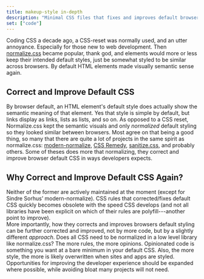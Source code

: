 ```yaml
---
title: makeup-style in-depth
description: "Minimal CSS files that fixes and improves default browser CSS—for narrow viewports first—and provides convenient and intuitive CSS-defaults for styling in general."
set: ["code"]
---
```


Coding CSS a decade ago, a CSS-reset was normally used, and an utter annoyance. Especially for those new to web development. Then [normalize.css][nc] became popular, thank god, and elements would more or less keep their intended default styles, just be somewhat styled to be similar across browsers. By default HTML elements made visually semantic sense again.

## Correct and Improve Default CSS

By browser default, an HTML element's default style does actually show the semantic meaning of that element. Yes that style is simple by default, but links display as links, lists as lists, and so on. As opposed to a CSS reset, Normalize.css kept the semantic visuals and only *normalized* default styling so they looked similar between browsers. Most agree on that being a good thing, so many that there are quite a lot of projects in the same spirit as normalize.css: [modern-normalize][mn], [CSS Remedy][cr], [sanitize.css][sc], and probably others.
Some of theses does more that normalizing, they correct and improve browser default CSS in ways developers expects.

## Why Correct and Improve Default CSS Again?

Neither of the former are actively maintained at the moment (except for Sindre Sorhus’ modern-normalize). CSS rules that corrected/fixes default CSS quickly becomes obsolete with the speed CSS develops (and not all libraries have been explicit on which of their rules are polyfill---another point to improve).

More importantly, how they corrects and improves browsers default styling can be further corrected and improved, not by more code, but by a slightly different *approach*.
Does all CSS need to be normalized in a low level library like normalize.css?
The more rules, the more opinions. Opinionated code is something you want at a bare minimum in your default CSS. Also, the more style, the more is likely overwritten when sites and apps are styled.

Opportunities for improving the developer experience should be expanded where possible, while avoiding bloat many projects will not need.

<!--
Can normalize.css' approach be rethought?
Some of the same problems must be solved, and an update for latest browser implementations can be needed. But much of the original code from normalize.css is rarely needed or outdated. Modern browsers has less differences between them. There's also some low level parts of default CSS the normalize approach did not fix. CSS Remedy and sanitize.css are more up to date, and they have tried to expand their styling with new approaches and properties, but they are still lacking in some of the following points including typography and normalizing `form` related elements.
(sanitize.css also expands into resetting style, like for [lists in `nav`](https://github.com/csstools/sanitize.css/blob/092d0d85922bfa72d28e9e8d25d80a5437c8df44/sanitize.css#L93-L96).)
-->

<!--
## The Needs

Browser default CSS tries to, and/or should at a maximum, handle simple visuals for semantics and usability, and basic typographic flow like no overflow and consistent line-height. Of course, practically, there are more styling needed for a modern product, but this was never handled by browser default CSS and should no be included in a low level library like this.

Always corrected:

1. Especially important for smaller viewports, displaying content and adding CSS should not cause overflowing the x-axis as far as possible.
2. Inline elements affecting the height of lines, disrupting readability and typography.
3. Consistency between browsers for basic, modern semantic styling. If also 'outdated' elements can easily be included (like `<b>`), then include it.
4. Consistent related basic style between elements.

Further, for the developer experience, some basic rules to ease styling are very often needed and repeated:

1. General basic rules that provides more intuitive behaviors when styling.

It should only be implemented if it can be done so safely, not causing side effects (e.g., through inheritance). And, as mentioned, code that's too opinionated or styling that is often overwritten should be carefully considered. Also, when natural, CSS custom properties can be provided to make adjustments easier.
-->

<!-- *The up-to-date full breakdown of a resulting code draft follows, excluding any use of `:where()` or `@layer`.* -->

<!--
### Notes

- Think about what CSS is/can be used to, and in what order from basic to advanced sites/apps: typography, layouts, usability, accessibility, more typography and graphical design, animations, 3D rendering.

- If all needed elements where to be normalized across browsers, that would cause a lot of unused code for most apps and sites. Rather style those elements when they are used a lot. Perhaps it can be code-split. It obviously results in more focused and lean CSS when only what really needs correction is styled.
-->

[amcr]: https://piccalil.li/blog/a-modern-css-reset/
[cc]: https://cube.fyi/
[cr]: https://github.com/jensimmons/cssremedy
[mn]: https://github.com/sindresorhus/modern-normalize
[ms]: https://some.makeup/style
[nc]: https://github.com/necolas/normalize.css/
[op]: https://open-props.style/
[sc]: https://github.com/csstools/sanitize.css

<script>
	import Details from "$libs/Details.svelte"
</script>

<style>
	/* Book style stuff */

	p {
		margin-block-end: 0;
	}

	ol, ul,
	li > p,
	p + p {
		margin-block-start: 0;
	}

	p + p {
		text-indent: var(--space);
	}
</style>

